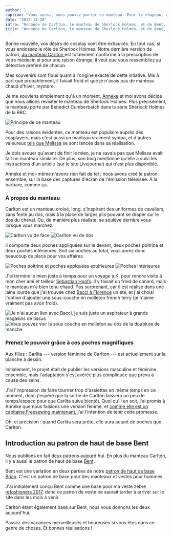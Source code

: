 ```yaml
---
author: 1
caption: "Vous aussi, vous pouvez porter ce manteau. Pour le chapeau, c'est vous qui verrez. Du moins, pour l'instant."
date: "2017-12-20"
intro: "Annonce de Carlton, le manteau de Sherlock Holmes, et de Bent, haut de base"
title: "Annonce de Carlton, le manteau de Sherlock Holmes, et de Bent, haut de base"
---
```


Bonne nouvelle, vos désirs de cosplay vont être exhaucés. En tout cas, si vous endossez le rôle de Sherlock Holmes. Notre dernière version de patron, [du manteau Carlton ](/patterns/carlton) est totalement conforme à la prescription de votre médecin si pour une raison étrange, il veut que vous ressembliez au détective préféré de chacun.

Mes souvenirs sont flous quant à l'origine exacte de cette intiative. Mis à part que probablement, il faisait froid et que je n'avais pas de manteau chaud d'hiver, mystère.

Je me souviens simplement qu'à un moment, [Anneke](http://www.annekecaramin.com/) et moi avons décidé que nous allions revisiter le manteau de Sherlock Holmes. Plus précisément, le manteau porté par Benedict Cumberbatch dans la série Sherlock Holmes de la BBC.

![Principe de ce manteau](https://posts.freesewing.org/uploads/bc_f20e01a16d.jpg)

Pour des raisons évidentes, ce manteau est populaire auprès des cosplayers, mais c'est aussi un manteau vraiment sympa, et d'autres valeureux [tels que Melissa](http://blog.fehrtrade.com/gallery/868/the-sherlock-coat/) se sont lancés dans sa réalisation.

Je dois avouer qu'avant de finir le mien, je ne savais pas que Melissa avait fait un manteau similaire. De plus, son blog mentionne qu'elle a suivi les instructions d'un article (sur le site Livejournal) qui n'est plus disponible.

Anneke et moi-même n'avons rien fait de tel ; nous avons créé le patron ensemble, sur la base des captures d'écran de l'émission télévisée. A la barbare, comme ça.

### À propos du manteau

Carlton est un manteau croisé, long, s'inspirant des uniformes de cavaliers, sans fente au dos, mais à la place de larges plis pouvant se draper sur le dos du cheval. Ou, de manière plus réaliste, se soulève derrière vous lorsque vous marchez.

![Carlton vu de face](https://posts.freesewing.org/uploads/front_e1d64f3ceb.jpg) ![Carlton vu de dos](https://posts.freesewing.org/uploads/back_05c04878c5.jpg)

Il comporte deux poches appliquées sur le devant, deux poches poitrine et deux poches intérieures. Soit six poches au total, vous aurez donc beaucoup de place pour vos affaires.

![Poches poitrine et poches applquées extérieures](https://posts.freesewing.org/uploads/pockets_28099d1afe.jpg) ![Poches intérieures](https://posts.freesewing.org/uploads/innerpocket_4e4e3f5119.jpg)

J'ai terminé le mien juste à temps pour un voyage à K. pour rendre visite à mon cher ami et tailleur [Sebastian Hoofs](http://sebastian-hoofs.de/massschneider/). Il y faisait un froid de canard, mais le manteau m'a bien tenu chaud. Pas surprenant, car il est réalisé dans une laine lourde que j'ai trouvée chez [Bacci à Florence](http://www.baccitessuti.it/en/index.html) un été, et j'ai choisi l'option d'ajouter une sous-couche en molleton french terry (je n'aime vraiment pas avoir froid).

![Je n'ai aucun lien avec Bacci, je suis juste un aspirateur à grands magasins de tissus](https://posts.freesewing.org/uploads/bacci_043f91c96c.jpg) ![Vous pouvez voir la sous couche en molleton au dos de la doublure de manche](https://posts.freesewing.org/uploads/interlining_220e0eab71.jpg)

### Prenez le pouvoir grâce à ces poches magnifiques

Aux filles : Carlita --- version féminine de Carlton --- est actuellement sur la planche à dessin.

Initialement, le projet était de publier les versions masculine et féminine ensemble, mais l'adaptation s'est avérée plus compliquée que prévu à cause des seins.

J'ai l'impression de faire tourner trop d'assiettes en même temps en ce moment, donc j'espère que la sortie de Carlton laissera un peu de temps/espace pour que Carlita suive bientôt. Quoi qu'il en soit, j'ai promis à Anneke que nous faisions une version femme, et [comme elle est un capitaine Freesewing maintenant](/patrons), j'ai l'intention de tenir cette promesse.

Oh, et précision : quand Carlita sera prête, elle aura autant de poches que Carlton.

## Introduction au patron de haut de base Bent
Nous publions en fait deux patrons aujourd'hui. En plus du manteau Carlton, il y a aussi le patron de haut de base [Bent](/patterns/bent).

Bent est une variation en deux parties de notre [patron de haut de base Brian](/patterns/bent). C'est un patron de base pour des manteaux et vestes pour hommes.

J'ai initialement conçu Bent comme une base pour ma veste zèbre [refashioners 2017](/blog/the-refashioners-2017/), donc ce patron de veste ne saurait tarder à arriver sur le site dans les mois à venir.

Carlton étant également basé sur Bent, nous vous donnons les deux aujourd'hui.

Passez des vacances merveilleuses et heureuses si vous êtes dans ce genre de choses. Et bonnes réalisations !




